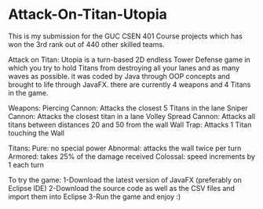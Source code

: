 # Attack-On-Titan-Utopia

This is my submission for the GUC CSEN 401 Course projects which has won the 3rd rank out of 440 other skilled teams.

Attack on Titan: Utopia is a turn-based 2D endless Tower Defense game in which you try to hold Titans from destroying all your lanes and as many waves as possible. it was coded by Java through OOP concepts and brought to life through JavaFX. there are currently 4 weapons and 4 Titans in the game.

Weapons: Piercing Cannon: Attacks the closest 5 Titans in the lane Sniper Cannon: Attacks the closest titan in a lane Volley Spread Cannon: Attacks all titans between distances 20 and 50 from the wall Wall Trap: Attacks 1 Titan touching the Wall

Titans: Pure: no special power Abnormal: attacks the wall twice per turn Armored: takes 25% of the damage received Colossal: speed increments by 1 each turn

To try the game: 1-Download the latest version of JavaFX (preferably on Eclipse IDE) 2-Download the source code as well as the CSV files and import them into Eclipse 3-Run the game and enjoy :)
